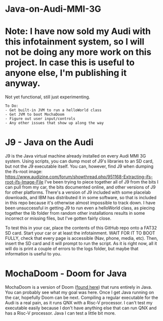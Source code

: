 # Java-on-Audi-MMI-3G
 
# Note: I have now sold my Audi with this infotainment system, so I will not be doing any more work on this project. In case this is useful to anyone else, I'm publishing it anyway.

Not yet functional, still just experimenting.

```
To Do:
- Get built-in JVM to run a helloWorld class
- Get JVM to boot MochaDoom
- Figure out user input/controls
- Any other issues that show up along the way
```

# J9 - Java on the Audi
J9 is the Java virtual machine already installed on every Audi MMI 3G system. Using scripts, you can dump most of J9's libraries to an SD card, but not the J9 executable itself. 
You can, however, find J9 when dumping the ifs-root image: https://www.audizine.com/forum/showthread.php/951168-Extracting-ifs-root-ifs-Image-File 
I've been trying to piece together all of J9 from the bits I can pull from my car, the bits documented online, and other versions of J9 for other platforms.
There's a version of J9 included with some placelab downloads, and IBM has distributed it in some software, so that is included in this repo because it's otherwise almost impossible to track down.
I have been unsuccessful in getting J9 to run even a helloWorld class, as piecing together the lib folder from random other installations results in some incorrect or missing files, but I've gotten fairly close. 

To test this in your car, place the contents of this GitHub repo onto a FAT32 SD card. Start your car or at least the infotainment. WAIT FOR IT TO BOOT FULLY, check that every page is accessible (Nav, phone, media, etc). Then, insert the SD card and it will prompt to run the script. 
As it is right now, all it will do is print a couple of errors to the logs folder, but maybe that information is useful to you.

# MochaDoom - Doom for Java
MochaDoom is a version of Doom ([found here](https://github.com/AXDOOMER/mochadoom)) that runs entirely in Java. You can probably see what my goal was here. Once I get Java running on the car, hopefully Doom can be next. Compiling a regular executable for the Audi is a real pain, as it runs QNX with a Risc-V processor. I can't test my executable easily because I don't have anything else that can run QNX and has a Risc-V processor. Java I can test a little bit more.
